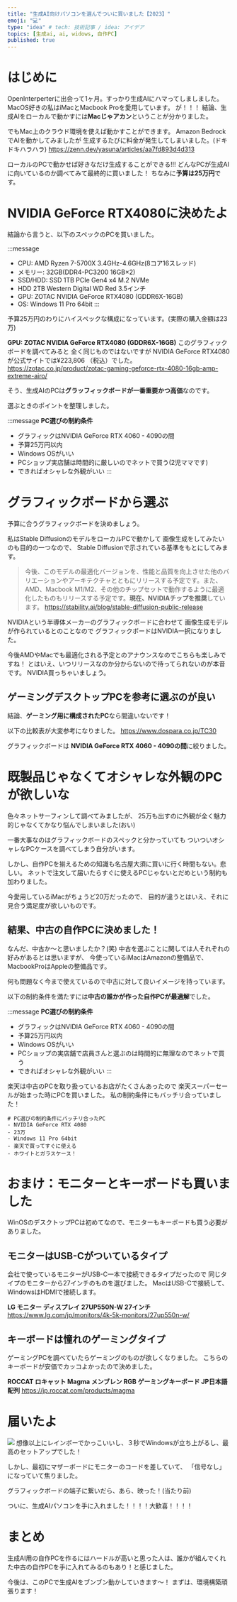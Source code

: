 ```yaml
---
title: "生成AI向けパソコンを選んでついに買いました【2023】"
emoji: "💻"
type: "idea" # tech: 技術記事 / idea: アイデア
topics: [生成ai, ai, widows, 自作PC]
published: true
---
```

# はじめに
OpenInterperterに出会って1ヶ月。すっかり生成AIにハマってしましました。
MacOS好きの私はiMacとMacbook Proを愛用しています。
が！！！
結論、生成AIをローカルで動かすには**Macじゃアカン**ということが分かりました。

でもMac上のクラウド環境を使えば動かすことができます。
Amazon BedrockでAIを動かしてみましたが
生成するたびに料金が発生してしまいました。(ドキドキハラハラ)
https://zenn.dev/yasuna/articles/aa7fd893d4d313

ローカルのPCで動かせば好きなだけ生成することができる!!!
どんなPCが生成AIに向いているのか調べてみて最終的に買いました！
ちなみに**予算は25万円**です。

# NVIDIA GeForce RTX4080に決めたよ
結論から言うと、以下のスペックのPCを買いました。

:::message
- CPU:	AMD Ryzen 7-5700X 3.4GHz-4.6GHz(8コア16スレッド)
- メモリー:	32GB(DDR4-PC3200 16GB×2)
- SSD/HDD:	SSD 1TB PCIe Gen4 x4 M.2 NVMe
- HDD 2TB Western Digital WD Red 3.5インチ
- GPU:	ZOTAC NVIDIA GeForce RTX4080 (GDDR6X-16GB)
- OS:	Windows 11 Pro 64bit
:::

予算25万円のわりにハイスペックな構成になっています。(実際の購入金額は23万)

**GPU:	ZOTAC NVIDIA GeForce RTX4080 (GDDR6X-16GB)**
このグラフィックボードを調べてみると
全く同じものではないですが
NVIDIA GeForce RTX4080が公式サイトでは¥223,806 （税込）でした。
https://zotac.co.jp/product/zotac-gaming-geforce-rtx-4080-16gb-amp-extreme-airo/

そう、生成AIのPCは**グラッフィックボードが一番重要かつ高価**なのです。

選ぶときのポイントを整理しました。

:::message
**PC選びの制約条件**
- グラフィックはNVIDIA GeForce RTX 4060 - 4090の間
- 予算25万円以内
- Windows OSがいい
- PCショップ実店舗は時間的に厳しいのでネットで買う(2児ママです)
- できればオシャレな外観がいい
:::

# グラフィックボードから選ぶ
予算に合うグラフィックボードを決めましょう。

私はStable DiffusionのモデルをローカルPCで動かして
画像生成をしてみたいのも目的の一つなので、
Stable Diffusionで示されている基準をもとにしてみます。

>今後、このモデルの最適化バージョンを、性能と品質を向上させた他のバリエーションやアーキテクチャとともにリリースする予定です。また、AMD、Macbook M1/M2、その他のチップセットで動作するように最適化したものもリリースする予定です。**現在、NVIDIAチップを推奨**しています。
https://stability.ai/blog/stable-diffusion-public-release

NVIDIAという半導体メーカーのグラフィックボードに合わせて
画像生成モデルが作られているとのことなので
グラフィックボードはNVIDIA一択になりました。

今後AMDやMacでも最適化される予定とのアナウンスなのでこちらも楽しみですね！
とはいえ、いつリリースなのか分からないので待ってられないのが本音です。
NVIDIA買っちゃいましょう。

## ゲーミングデスクトップPCを参考に選ぶのが良い
結論、**ゲーミング用に構成されたPC**なら間違いないです！

以下の比較表が大変参考になりました。
https://www.dospara.co.jp/TC30

グラフィックボードは
**NVIDIA GeForce RTX 4060 - 4090の間**に絞りました。

# 既製品じゃなくてオシャレな外観のPCが欲しいな
色々ネットサーフィンして調べてみましたが、
25万も出すのに外観が全く魅力的じゃなくてかなり悩んでしまいました(おい)

一番大事なのはグラフィックボードのスペックと分かっていても
ついついオシャレなPCケースを調べてしまう自分がいます。

しかし、自作PCを揃えるための知識も名古屋大須に買いに行く時間もない。悲しい。
ネットで注文して届いたらすぐに使えるPCじゃないとだめという制約も加わりました。

今愛用しているiMacがちょうど20万だったので、
目的が違うとはいえ、それに見合う満足度が欲しいものです。

## 結果、中古の自作PCに決めました！
なんだ、中古か〜と思いましたか？(笑)
中古を選ぶことに関しては人それぞれの好みがあるとは思いますが、
今使っているiMacはAmazonの整備品で、
MacbookProはAppleの整備品です。

何も問題なく今まで使えているので中古に対して良いイメージを持っています。

以下の制約条件を満たすには**中古の誰かが作った自作PCが最適解**でした。

:::message
**PC選びの制約条件**
- グラフィックはNVIDIA GeForce RTX 4060 - 4090の間
- 予算25万円以内
- Windows OSがいい
- PCショップの実店舗で店員さんと選ぶのは時間的に無理なのでネットで買う
- できればオシャレな外観がいい
:::

楽天は中古のPCを取り扱っているお店がたくさんあったので
楽天スーパーセールが始まった時にPCを買いました。
私の制約条件にもバッチリ合っていました！

```
# PC選びの制約条件にバッチリ合ったPC
- NVIDIA GeForce RTX 4080
- 23万
- Windows 11 Pro 64bit
- 楽天で買ってすぐに使える
- ホワイトとガラスケース！
```
# おまけ：モニターとキーボードも買いました
WinOSのデスクトップPCは初めてなので、モニターもキーボードも買う必要がありました。

## モニターはUSB-Cがついているタイプ
会社で使っているモニターがUSB-C一本で接続できるタイプだったので
同じタイプのモニターから27インチのものを選びました。
MacはUSB-Cで接続して、WindowsはHDMIで接続します。

**LG モニター ディスプレイ 27UP550N-W 27インチ**
https://www.lg.com/jp/monitors/4k-5k-monitors/27up550n-w/

## キーボードは憧れのゲーミングタイプ
ゲーミングPCを調べていたらゲーミングのものが欲しくなりました。
こちらのキーボードが安価でカッコよかったので決めました。

**ROCCAT ロキャット Magma メンブレン RGB ゲーミングキーボード JP日本語配列**
https://jp.roccat.com/products/magma

# 届いたよ
![](https://storage.googleapis.com/zenn-user-upload/d03c67db31f7-20231019.jpg)
想像以上にレインボーでかっこいいし、３秒でWindowsが立ち上がるし、最高のセットアップでした！

しかし、最初にマザーボードにモニターのコードを差していて、
「信号なし」になっていて焦りました。

グラフィックボードの端子に繋いだら、あら、映った！(当たり前)

ついに、生成AIパソコンを手に入れました！！！！大歓喜！！！！

# まとめ
生成AI用の自作PCを作るにはハードルが高いと思った人は、誰かが組んでくれた中古の自作PCを手に入れてみるのもあり！と感じました。

今後は、このPCで生成AIをブンブン動かしていきます〜！
まずは、環境構築頑張ります！
